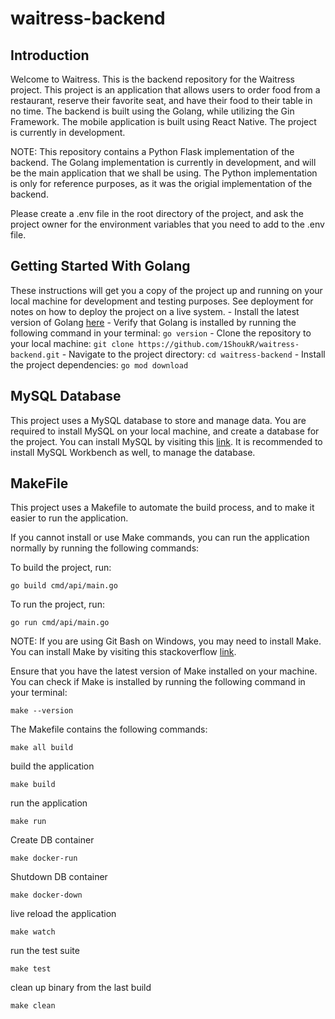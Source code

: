 # waitress-backend

## Introduction

Welcome to Waitress. This is the backend repository for the Waitress project. This project is an application that allows users to order food from a restaurant, reserve their favorite seat, and have their food to their table in no time. The backend is built using the Golang, while utilizing the Gin Framework. The mobile application is built using React Native. The project is currently in development.

NOTE: This repository contains a Python Flask implementation of the backend. The Golang implementation is currently in development, and will be the main application that we shall be using. The Python implementation is only for reference purposes, as it was the origial implementation of the backend.

Please create a .env file in the root directory of the project, and ask the project owner for the environment variables that you need to add to the .env file.

## Getting Started With Golang

These instructions will get you a copy of the project up and running on your local machine for development and testing purposes. See deployment for notes on how to deploy the project on a live system.
    - Install the latest version of Golang [here](https://golang.org/dl/)
    - Verify that Golang is installed by running the following command in your terminal:
        ```
        go version
        ```
    - Clone the repository to your local machine:
        ```
        git clone https://github.com/1ShoukR/waitress-backend.git
        ```
    - Navigate to the project directory:
        ```
        cd waitress-backend
        ```
    - Install the project dependencies:
        ```
        go mod download
        ```

## MySQL Database

This project uses a MySQL database to store and manage data. You are required to install MySQL on your local machine, and create a database for the project. You can install MySQL by visiting this [link](https://dev.mysql.com/downloads/mysql/). It is recommended to install MySQL Workbench as well, to manage the database.


## MakeFile

This project uses a Makefile to automate the build process, and to make it easier to run the application.

If you cannot install or use Make commands, you can run the application normally by running the following commands:

To build the project, run: 
```
go build cmd/api/main.go
```

To run the project, run:
```
go run cmd/api/main.go
```


NOTE: If you are using Git Bash on Windows, you may need to install Make. You can install Make by visiting this stackoverflow [link](https://stackoverflow.com/questions/36770716/mingw64-make-build-error-bash-make-command-not-found).

Ensure that you have the latest version of Make installed on your machine. You can check if Make is installed by running the following command in your terminal:

```
make --version
```

The Makefile contains the following commands:

```
make all build
```

build the application

```
make build
```

run the application

```
make run
```

Create DB container

```
make docker-run
```

Shutdown DB container

```
make docker-down
```

live reload the application

```
make watch
```

run the test suite

```
make test
```

clean up binary from the last build

```
make clean
```
